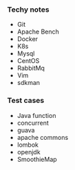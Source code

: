 

### Techy notes
* Git
* Apache Bench
* Docker
* K8s
* Mysql
* CentOS
* RabbitMq
* Vim
* sdkman

### Test cases
* Java function
* concurrent
* guava
* apache commons
* lombok
* openjdk
* SmoothieMap

